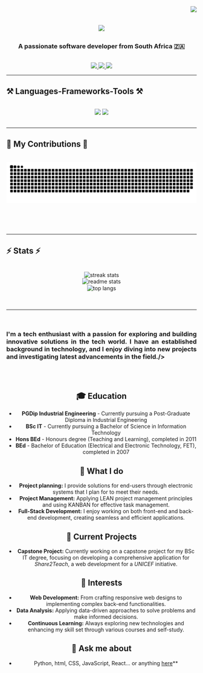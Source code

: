 <img align="right" src="https://visitor-badge.laobi.icu/badge?page_id=WLHeyneke.WLHeyneke" />

<h1 align="center">
    <img src="https://readme-typing-svg.herokuapp.com/?font=Century+Gothic+PT+Serif&size=35&center=true&vCenter=true&width=500&height=70&duration=4000&lines=Hi+There!+👋;+I'm+Willem+Heyneke!;" />
</h1>

<h3 align="center">A passionate software developer from South Africa 🇿🇦</h3>

<br/>

<div align="center"> 
  <a href="mailto:willieheyneke@gmail.com">
    <img src="https://img.shields.io/badge/Gmail-333333?style=for-the-badge&logo=gmail&logoColor=red" />
  </a>
  <a href="https://linkedin.com/in/willie-heyneke-9149aaa7" target="_blank">
    <img src="https://img.shields.io/badge/LinkedIn-0077B5?style=for-the-badge&logo=linkedin&logoColor=white" target="_blank" />
  </a>
  <a href="https://salesp07.github.io" target="_blank">
     <img src="https://img.shields.io/badge/Portfolio-FF5722?style=for-the-badge&logo=todoist&logoColor=white" target="_blank" />
  </a>
</div>

 <hr/>
 
<h2 align="left">⚒️ Languages-Frameworks-Tools ⚒️</h2>
<br/>
<div align="center">
    <img src="https://skillicons.dev/icons?i=react,html,css,vscode,github,tailwind,git,r" />
    <img src="https://skillicons.dev/icons?i=nodejs,express,python,javascript,c#,c++,c,java,nextjs,,mongodb,mysql" /><br>
</div>

<br/>
<hr/>

<div align="left">
  <h2>🐍 My Contributions 🐍</h2>
  <br>
    <div align="center">
  <img alt="snake eating my contributions" src="https://raw.githubusercontent.com/WLHeyneke/WLHeyneke/output/github-contribution-grid-snake.svg" />
  
  <br/><br/><br/>
</div>

<hr/>

<h2 align="left">⚡ Stats ⚡</h2>
<br>
<div align=center>
  <img width=390 src="https://github-readme-streak-stats-WLHeyneke.vercel.app/?user=WLHeyneke&count_private=true&theme=react&border_radius=10" alt="streak stats"/>
  <br/>
    <div align=center>
  <img width=390 src="https://github-readme-stats-WLHeyneke.vercel.app/api?username=WLHeyneke&count_private=true&show_icons=true&theme=react&rank_icon=github&border_radius=10" alt="readme stats" />
  <br/>
    <div align=center>
  <img width=325 align="center" src="https://github-readme-stats-WLHeyneke.vercel.app/api/top-langs/?username=WLHeyneke&hide=HTML&langs_count=8&layout=compact&theme=react&border_radius=10&size_weight=0.5&count_weight=0.5&exclude_repo=github-readme-stats" alt="top langs" />
  <br/>
</div>
<br/><br/>
<hr/>
<br/>

 <h3 align="justify"> 
     I'm a tech enthusiast with a passion for exploring and building innovative solutions in the tech world.
 I have an established background in technology, and I enjoy diving into new projects and investigating
 latest advancements in the field./>
 </h3>
 <br/><br/>

 </div>

## **🎓 Education**
* **PGDip Industrial Engineering** - Currently pursuing a Post-Graduate Diploma in Industrial Engineering
* **BSc IT** - Currently pursuing a Bachelor of Science in Information Technology
* **Hons BEd** - Honours degree (Teaching and Learning), completed in 2011
* **BEd** - Bachelor of Education (Electrical and Electronic Technology, FET), completed in 2007

 ## **💼 What I do**
 * **Project planning:** I provide solutions for end-users through electronic systems that I plan for to meet their needs.
 * **Project Management:** Applying LEAN project management principles and using KANBAN for effective task management.
 * **Full-Stack Development:** I enjoy working on both front-end and back-end development, creating seamless and efficient applications.

## **💾 Current Projects**
* **Capstone Project:** Currently working on a capstone project for my BSc IT degree, focusing on developing a comprehensive application for *Share2Teach*, a web development for a *UNICEF* initiative.

## **🎯 Interests**
* **Web Development:** From crafting responsive web designs to implementing complex back-end functionalities.
* **Data Analysis:** Applying data-driven approaches to solve problems and make informed decisions.
* **Continuous Learning:** Always exploring new technologies and enhancing my skill set through various courses and self-study.

## **💬 Ask me about** 
* Python, html, CSS, JavaScript, React... or anything [here](https://github.com/WLHeyneke/WLHeyneke/issues)**


<!--
**WLHeyneke/WLHeyneke** is a ✨ _special_ ✨ repository because its README.md (this file) appears on your GitHub profile.

Here are some ideas to get you started:

- 🔭 I’m currently working on ...
- 🌱 I’m currently learning ...
- 👯 I’m looking to collaborate on ...
- 🤔 I’m looking for help with ...
- 💬 Ask me about ...
- 📫 How to reach me: ...
- 😄 Pronouns: ...
- ⚡ Fun fact: ...
-->
